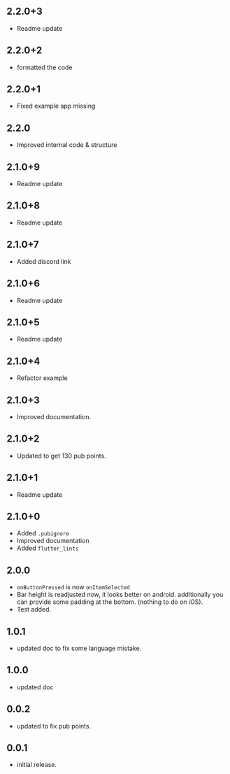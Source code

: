 ## 2.2.0+3
- Readme update
## 2.2.0+2
- formatted the code
## 2.2.0+1
- Fixed example app missing
## 2.2.0
- Improved internal code & structure
## 2.1.0+9 
- Readme update
## 2.1.0+8
- Readme update
## 2.1.0+7
- Added discord link
## 2.1.0+6
- Readme update
## 2.1.0+5
- Readme update
## 2.1.0+4
- Refactor example
## 2.1.0+3
- Improved documentation.
## 2.1.0+2
- Updated to get 130 pub points.
## 2.1.0+1
- Readme update
## 2.1.0+0
- Added `.pubignore`
- Improved documentation
- Added `flutter_lints`
## 2.0.0 
 - `onButtonPressed` is now `onItemSelected` 
 - Bar height is readjusted now, it looks better on android.
   additionally you can provide some padding at the bottom. 
   (nothing to do on iOS).
 - Test added.  

## 1.0.1
 - updated doc to fix some language mistake.
## 1.0.0
 - updated doc 
## 0.0.2
 - updated to fix pub points.
## 0.0.1
 - initial release.